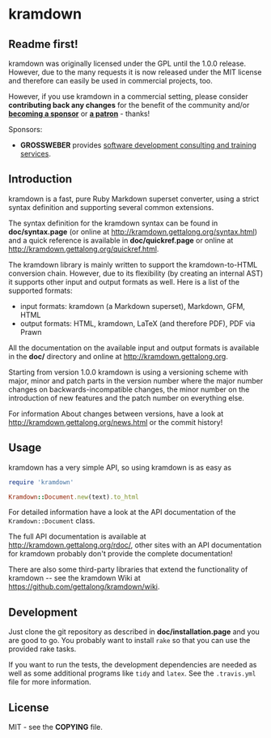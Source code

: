 # kramdown

## Readme first!

kramdown was originally licensed under the GPL until the 1.0.0 release. However, due to the many
requests it is now released under the MIT license and therefore can easily be used in commercial
projects, too.

However, if you use kramdown in a commercial setting, please consider **contributing back any
changes** for the benefit of the community and/or [**becoming a
sponsor**](https://github.com/sponsors/gettalong/) or [**a
patron**](https://www.patreon.com/gettalong) - thanks!

Sponsors:

* **GROSSWEBER** provides <a href="http://grossweber.com/b/kramdown" target="_blank">software
  development consulting and training services</a>.


## Introduction

kramdown is a fast, pure Ruby Markdown superset converter, using a strict syntax definition and
supporting several common extensions.

The syntax definition for the kramdown syntax can be found in **doc/syntax.page** (or online at
<http://kramdown.gettalong.org/syntax.html>) and a quick reference is available in
**doc/quickref.page** or online at <http://kramdown.gettalong.org/quickref.html>.

The kramdown library is mainly written to support the kramdown-to-HTML conversion chain. However,
due to its flexibility (by creating an internal AST) it supports other input and output formats as
well. Here is a list of the supported formats:

* input formats: kramdown (a Markdown superset), Markdown, GFM, HTML
* output formats: HTML, kramdown, LaTeX (and therefore PDF), PDF via Prawn

All the documentation on the available input and output formats is available in the **doc/**
directory and online at <http://kramdown.gettalong.org>.

Starting from version 1.0.0 kramdown is using a versioning scheme with major, minor and patch parts
in the version number where the major number changes on backwards-incompatible changes, the minor
number on the introduction of new features and the patch number on everything else.

For information About changes between versions, have a look at
<http://kramdown.gettalong.org/news.html> or the commit history!


## Usage

kramdown has a very simple API, so using kramdown is as easy as

```ruby
require 'kramdown'

Kramdown::Document.new(text).to_html
```

For detailed information have a look at the API documentation of the `Kramdown::Document` class.

The full API documentation is available at <http://kramdown.gettalong.org/rdoc/>, other sites with an
API documentation for kramdown probably don't provide the complete documentation!

There are also some third-party libraries that extend the functionality of kramdown -- see the
kramdown Wiki at <https://github.com/gettalong/kramdown/wiki>.


## Development

Just clone the git repository as described in **doc/installation.page** and you are good to go. You
probably want to install `rake` so that you can use the provided rake tasks.

If you want to run the tests, the development dependencies are needed as well as some additional
programs like `tidy` and `latex`. See the `.travis.yml` file for more information.


## License

MIT - see the **COPYING** file.
